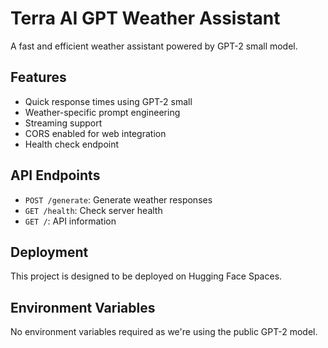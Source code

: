 # Terra AI GPT Weather Assistant

A fast and efficient weather assistant powered by GPT-2 small model.

## Features

- Quick response times using GPT-2 small
- Weather-specific prompt engineering
- Streaming support
- CORS enabled for web integration
- Health check endpoint

## API Endpoints

- `POST /generate`: Generate weather responses
- `GET /health`: Check server health
- `GET /`: API information

## Deployment

This project is designed to be deployed on Hugging Face Spaces.

## Environment Variables

No environment variables required as we're using the public GPT-2 model. 